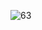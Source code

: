 ![63](https://user-images.githubusercontent.com/6969514/30357045-f65b1eae-983c-11e7-8eb4-84c71fa172ff.png)
